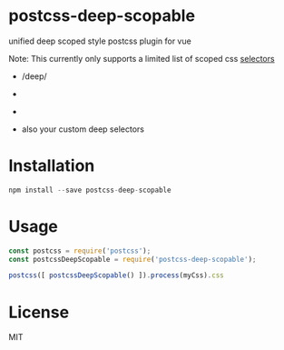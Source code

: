 # postcss-deep-scopable

unified deep scoped style postcss plugin for vue

Note: This currently only supports a limited list of scoped css [selectors](https://vue-loader.vuejs.org/guide/scoped-css.html)

- /deep/
- >>>
- > > >
- also your custom deep selectors

# Installation

```js
npm install --save postcss-deep-scopable
```

# Usage

```js
const postcss = require('postcss');
const postcssDeepScopable = require('postcss-deep-scopable');

postcss([ postcssDeepScopable() ]).process(myCss).css
```

# License

MIT
